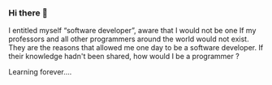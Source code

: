 ### Hi there 👋

I entitled myself  “software developer”, aware that I would not be one If my professors and all other programmers around the world would not exist. They are the reasons that allowed me one day to be a software developer. If their knowledge hadn't been shared, how would I be a programmer ?

Learning forever....

<!--
**metiago/metiago** is a ✨ _special_ ✨ repository because its `README.md` (this file) appears on your GitHub profile.

Here are some ideas to get you started:

- 🔭 I’m currently working on ...
- 🌱 I’m currently learning ...
- 👯 I’m looking to collaborate on ...
- 🤔 I’m looking for help with ...
- 💬 Ask me about ...
- 📫 How to reach me: ...
- 😄 Pronouns: ...
- ⚡ Fun fact: ...
-->

